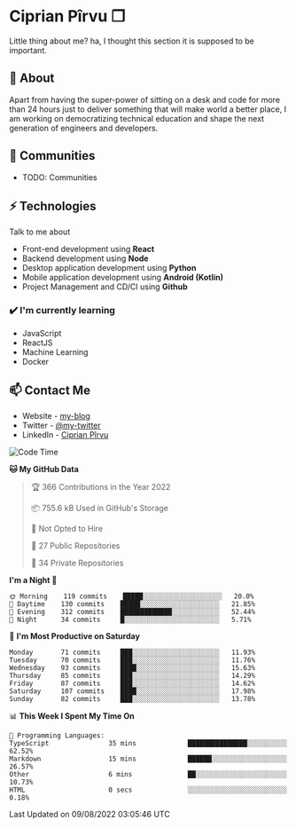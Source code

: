 # Ciprian Pîrvu ❐

Little thing about me? ha, I thought this section it is supposed to be important.

## 🧐 About

Apart from having the super-power of sitting on a desk and code for more than 24 hours just to deliver something that will make world a better place, I am working on democratizing technical education and shape the next generation of engineers and developers.

## 👯 Communities

-   TODO: Communities

## ⚡ Technologies

Talk to me about

-   Front-end development using **React**
-   Backend development using **Node**
-   Desktop application development using **Python**
-   Mobile application development using **Android (Kotlin)**
-   Project Management and CD/CI using **Github**

### ✔️ I'm currently learning

-   JavaScript
-   ReactJS
-   Machine Learning
-   Docker

## 📫 Contact Me

-   Website - [my-blog]()
-   Twitter - [@my-twitter]()
-   LinkedIn - [Ciprian Pîrvu](https://www.linkedin.com/in/p%C3%AErvu-ciprian-cristian-4415991b1/)

<!--START_SECTION:waka-->
![Code Time](http://img.shields.io/badge/Code%20Time-1%2C280%20hrs%2031%20mins-blue)

**🐱 My GitHub Data** 

> 🏆 366 Contributions in the Year 2022
 > 
> 📦 755.6 kB Used in GitHub's Storage 
 > 
> 🚫 Not Opted to Hire
 > 
> 📜 27 Public Repositories 
 > 
> 🔑 34 Private Repositories  
 > 
**I'm a Night 🦉** 

```text
🌞 Morning    119 commits    █████░░░░░░░░░░░░░░░░░░░░   20.0% 
🌆 Daytime    130 commits    █████░░░░░░░░░░░░░░░░░░░░   21.85% 
🌃 Evening    312 commits    █████████████░░░░░░░░░░░░   52.44% 
🌙 Night      34 commits     █░░░░░░░░░░░░░░░░░░░░░░░░   5.71%

```
📅 **I'm Most Productive on Saturday** 

```text
Monday       71 commits     ███░░░░░░░░░░░░░░░░░░░░░░   11.93% 
Tuesday      70 commits     ███░░░░░░░░░░░░░░░░░░░░░░   11.76% 
Wednesday    93 commits     ████░░░░░░░░░░░░░░░░░░░░░   15.63% 
Thursday     85 commits     ███░░░░░░░░░░░░░░░░░░░░░░   14.29% 
Friday       87 commits     ███░░░░░░░░░░░░░░░░░░░░░░   14.62% 
Saturday     107 commits    ████░░░░░░░░░░░░░░░░░░░░░   17.98% 
Sunday       82 commits     ███░░░░░░░░░░░░░░░░░░░░░░   13.78%

```


📊 **This Week I Spent My Time On** 

```text
💬 Programming Languages: 
TypeScript               35 mins             ███████████████░░░░░░░░░░   62.52% 
Markdown                 15 mins             ██████░░░░░░░░░░░░░░░░░░░   26.57% 
Other                    6 mins              ██░░░░░░░░░░░░░░░░░░░░░░░   10.73% 
HTML                     0 secs              ░░░░░░░░░░░░░░░░░░░░░░░░░   0.18%

```


 Last Updated on 09/08/2022 03:05:46 UTC
<!--END_SECTION:waka-->
